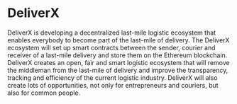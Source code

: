 # DeliverX
DeliverX is developing a decentralized last-mile logistic ecosystem that enables everybody to become part of the last-mile of delivery. The DeliverX ecosystem will set up smart contracts between the sender, courier and receiver of a last-mile delivery and store them on the Ethereum blockchain. DeliverX creates an open, fair and smart logistic ecosystem that will remove the middleman from the last-mile of delivery and improve the transparency, tracking and efficiency of the current logistic industry. DeliverX will also create lots of opportunities, not only for entrepreneurs and couriers, but also for common people.
